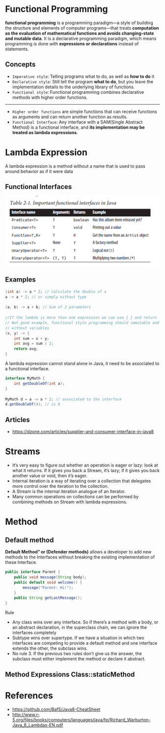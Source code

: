 # Functional Programming
**functional programming** is a programming paradigm—a style of building the structure and elements of computer programs—that treats **computation as the evaluation of mathematical functions and avoids changing-state and mutable data**. It is a declarative programming paradigm, which means programming is done with **expressions or declarations** instead of statements.
 
## Concepts
* `Imperative style`: Telling programs what to do, as well as **how to do** it
* `Declarative style`: Still tell the program **what to do**, but you leave the implementation details to the underlying library of functions. 
* `Functional style`: Functional programming combines declarative methods with higher order functions.

---
* `Higher order functions` are simple functions that can receive functions as arguments and can return another function as results.
* `Functional Interface`: Any interface with a SAM(Single Abstract Method) is a functional interface, and **its implementation may be treated as lambda expressions**.

# Lambda Expression
A lambda expression is a method without a name that is used to pass around behavior
as if it were data

## Functional Interfaces
![Functional Interfaces](images/FunctionInterfaces.PNG)

## Examples

```java
(int a) -> a * 2; // Calculate the double of a
a -> a * 2; // or simply without type

(a, b) -> a + b; // Sum of 2 parameters

//If the lambda is more than one expression we can use { } and return
// Not good example, functional style programming should immutable and 
// without variables
(x, y) -> {
    int sum = x + y;
    int avg = sum / 2;
    return avg;
}
```

A lambda expression cannot stand alone in Java, it need to be associated to a functional interface.

```java
interface MyMath {
    int getDoubleOf(int a);
}
    
MyMath d = a -> a * 2; // associated to the interface
d.getDoubleOf(4); // is 8
```

## Articles
* https://dzone.com/articles/supplier-and-consumer-interface-in-java8

# Streams
* It’s very easy to figure out whether an operation is eager or lazy: look at what it returns. If it gives you back a Stream, it’s lazy; if it gives you back another value or void, then it’s eager.
* Internal iteration is a way of iterating over a collection that delegates more control over the iteration to the collection.
* A Stream is the internal iteration analogue of an Iterator.
* Many common operations on collections can be performed by combining methods on Stream with lambda expressions.

# Method 
## Default method
**Default Method” or (Defender methods)** allows a developer to add new methods to the Interfaces without breaking the existing implementation of these Interface.

```java
public interface Parent {
    public void message(String body);
    public default void welcome() {
        message("Parent: Hi!");
    }
    public String getLastMessage();
}
```

Rule 
* Any class wins over any interface. So if there’s a method with a body, or an abstract declaration, in the superclass chain, we can ignore the interfaces completely
* Subtype wins over supertype. If we have a situation in which two interfaces are competing to provide a default method and one interface extends the other, the subclass wins.
* No rule 3. If the previous two rules don’t give us the answer, the subclass must either implement the method or declare it abstract.

## Method Expressions Class::staticMethod



# References
* https://github.com/BafS/Java8-CheatSheet
* http://www.r-5.org/files/books/computers/languages/java/fp/Richard_Warburton-Java_8_Lambdas-EN.pdf
